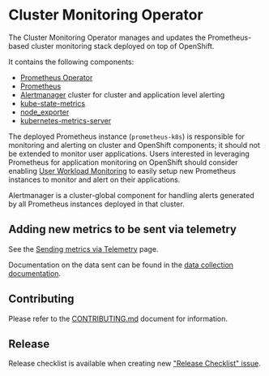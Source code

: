 # Cluster Monitoring Operator

The Cluster Monitoring Operator manages and updates the Prometheus-based cluster monitoring stack deployed on top of OpenShift.

It contains the following components:

* [Prometheus Operator](https://github.com/coreos/prometheus-operator)
* [Prometheus](https://github.com/prometheus/prometheus)
* [Alertmanager](https://github.com/prometheus/alertmanager) cluster for cluster and application level alerting
* [kube-state-metrics](https://github.com/kubernetes/kube-state-metrics)
* [node_exporter](https://github.com/prometheus/node_exporter)
* [kubernetes-metrics-server](https://github.com/openshift/kubernetes-metrics-server)

The deployed Prometheus instance (`prometheus-k8s`) is responsible for monitoring and alerting on cluster and OpenShift components; it should not be extended to monitor user applications. Users interested in leveraging Prometheus for application monitoring on OpenShift should consider enabling [User Workload Monitoring](https://docs.openshift.com/container-platform/latest/observability/monitoring/enabling-monitoring-for-user-defined-projects.html) to easily setup new Prometheus instances to monitor and alert on their applications.

Alertmanager is a cluster-global component for handling alerts generated by all Prometheus instances deployed in that cluster.

## Adding new metrics to be sent via telemetry

See the [Sending metrics via Telemetry](https://rhobs-handbook.netlify.app/products/openshiftmonitoring/telemetry.md/) page.

Documentation on the data sent can be found in the [data collection documentation](Documentation/data-collection.md).

## Contributing
Please refer to the [CONTRIBUTING.md](./CONTRIBUTING.md) document for information.

## Release

Release checklist is available when creating new ["Release Checklist" issue](https://github.com/openshift/cluster-monitoring-operator/issues/new?template=release.md).


